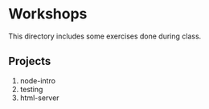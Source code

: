 # Workshops

This directory includes some exercises done during class.

## Projects

1. node-intro
2. testing
3. html-server